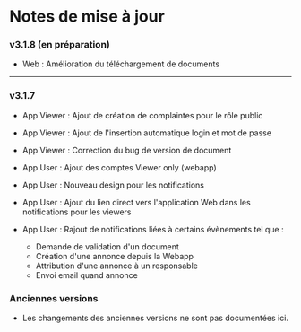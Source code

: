 # Notes de mise à jour

### v3.1.8 (en préparation)

- Web : Amélioration du téléchargement de documents

---

### v3.1.7

- App Viewer : Ajout de création de complaintes pour le rôle public
- App Viewer : Ajout de l'insertion automatique login et mot de passe
- App Viewer : Correction du bug de version de document


- App User : Ajout des comptes Viewer only (webapp)
- App User : Nouveau design pour les notifications
- App User : Ajout du lien direct vers l'application Web dans les notifications pour les viewers
- App User : Rajout de notifications liées à certains évènements tel que :
    - Demande de validation d'un document
    - Création d'une annonce depuis la Webapp
    - Attribution d'une annonce à un responsable
    - Envoi email quand annonce

### Anciennes versions

- Les changements des anciennes versions ne sont pas documentées ici.